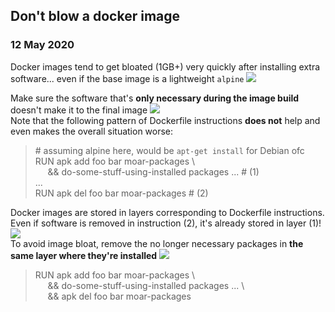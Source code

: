## Don't blow a docker image
### 12 May 2020

Docker images tend to get bloated (1GB+) very quickly after
installing extra software... even if the base image is
a lightweight `alpine` ![](blowfish)

Make sure the software that's **only necessary during the image
build** doesn't make it to the final image ![](building_construction) <br/>
Note that the following pattern of Dockerfile instructions **does
not** help and even makes the overall situation worse:

> &#35; assuming alpine here, would be `apt-get install` for Debian ofc <br/>
> RUN apk add foo bar moar-packages \ <br/>
> &nbsp;&nbsp;&nbsp;&nbsp; && do-some-stuff-using-installed packages ... # (1) <br/>
> ... <br/>
> RUN apk del foo bar moar-packages # (2) <br/>

Docker images are stored in layers corresponding to
Dockerfile instructions. Even if software is removed
in instruction (2), it's already stored in layer (1)! ![](fuggg) <br/>
To avoid image bloat, remove the no longer
necessary packages in **the same layer where
they're installed** ![](general-spurdo)

> RUN apk add foo bar moar-packages \ <br/>
> &nbsp;&nbsp;&nbsp;&nbsp; && do-some-stuff-using-installed packages ... \ <br/>
> &nbsp;&nbsp;&nbsp;&nbsp; && apk del foo bar moar-packages <br/>
